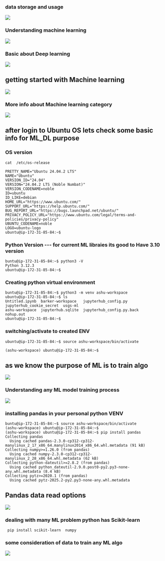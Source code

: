 ### data storage and usage 

<img src="data1.png">

### Understanding machine learning 

<img src="ml1.png">

### Basic about Deep learning 

<img src="dl1.png">

## getting started with Machine learning 

<img src="ml2.png">

### More info about Machine learning category 

<img src="ml3.png">

## after login to Ubuntu OS lets check some basic info for ML_DL purpose

### OS version 

```
cat  /etc/os-release 

PRETTY_NAME="Ubuntu 24.04.2 LTS"
NAME="Ubuntu"
VERSION_ID="24.04"
VERSION="24.04.2 LTS (Noble Numbat)"
VERSION_CODENAME=noble
ID=ubuntu
ID_LIKE=debian
HOME_URL="https://www.ubuntu.com/"
SUPPORT_URL="https://help.ubuntu.com/"
BUG_REPORT_URL="https://bugs.launchpad.net/ubuntu/"
PRIVACY_POLICY_URL="https://www.ubuntu.com/legal/terms-and-policies/privacy-policy"
UBUNTU_CODENAME=noble
LOGO=ubuntu-logo
ubuntu@ip-172-31-85-84:~$ 

```

### Python Version --- for current ML libraies its good to Have 3.10 version

```
buntu@ip-172-31-85-84:~$ python3 -V
Python 3.12.3
ubuntu@ip-172-31-85-84:~$ 

```


### Creating python virtual environment 

```
buntu@ip-172-31-85-84:~$ python3 -m venv ashu-workspace
ubuntu@ip-172-31-85-84:~$ ls
Untitled.ipynb  barker-workspace   jupyterhub_config.py       jupyterhub_cookie_secret  usgs-ml
ashu-workspace  jupyterhub.sqlite  jupyterhub_config.py.back  nohup.out
ubuntu@ip-172-31-85-84:~$ 

```

### switching/activate  to created ENV 

```
ubuntu@ip-172-31-85-84:~$ source ashu-workspace/bin/activate

(ashu-workspace) ubuntu@ip-172-31-85-84:~$ 

```

## as we know the purpose of ML is to train algo 

<img src="ml4.png">

### Understanding any ML model training process 

<img src="ml5.png">

### installing pandas in your personal python VENV 

```
buntu@ip-172-31-85-84:~$ source ashu-workspace/bin/activate
(ashu-workspace) ubuntu@ip-172-31-85-84:~$ 
(ashu-workspace) ubuntu@ip-172-31-85-84:~$ pip install pandas 
Collecting pandas
  Using cached pandas-2.3.0-cp312-cp312-manylinux_2_17_x86_64.manylinux2014_x86_64.whl.metadata (91 kB)
Collecting numpy>=1.26.0 (from pandas)
  Using cached numpy-2.3.0-cp312-cp312-manylinux_2_28_x86_64.whl.metadata (62 kB)
Collecting python-dateutil>=2.8.2 (from pandas)
  Using cached python_dateutil-2.9.0.post0-py2.py3-none-any.whl.metadata (8.4 kB)
Collecting pytz>=2020.1 (from pandas)
  Using cached pytz-2025.2-py2.py3-none-any.whl.metadata 

```

## Pandas data read options

<img src="pd1.png">

### dealing with many ML problem python has Scikit-learn 

```
 pip install scikit-learn  numpy 
```

### some consideration of data to train any ML algo

<img src="pd2.png">